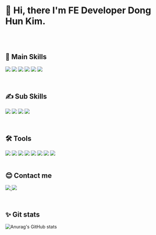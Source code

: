 
<!--
![header](https://capsule-render.vercel.app/api?type=waving&color=gradient&height=250&section=footer&text=DongDong's%20GitHub&fontSize=30&animation=fadeIn&desc=WELCOME?%20:\)&fontColor=ffffff&customColorList=12)
-->

<div align = 'left'>
  
<h1>🙋 Hi, there I'm FE Developer <strong>Dong Hun Kim</strong>.</h1>
<br/>
  <br/>
<p>
  <p>
  <h2>💪 Main Skills</h2>
  </p>
 <img src="https://img.shields.io/badge/HTML5-E34F26?style=flat-square&logo=HTML5&logoColor=white"/></a> 
<img src="https://img.shields.io/badge/CSS3-1572B6?style=flat-square&logo=CSS3&logoColor=white"/></a> 
<img src="https://img.shields.io/badge/JavaScript-F7DF1E?style=flat-square&logo=JavaScript&logoColor=white"/></a> 
<img src="https://img.shields.io/badge/React-61DAFB?style=flat-square&logo=React&logoColor=white"/></a> 
<img src="https://img.shields.io/badge/TypeScript-3178C6?style=flat-square&logo=TypeScript&logoColor=white"/></a> 
<img src="https://img.shields.io/badge/Next.js-000000?style=flat-square&logo=Next.js&logoColor=white"/></a> 
  <p>
  <br/>
    <h2>✍️ Sub Skills</h2>
  </p>
<img src="https://img.shields.io/badge/C%23-239120?style=flat-square&logo=CSharp&logoColor=white"/></a> 
<img src="https://img.shields.io/badge/java-007396?style=flat-square&logo=java&logoColor=white"></a>
<img src="https://img.shields.io/badge/Python-3776AB?style=flat-square&logo=Python&logoColor=white"/></a> 
<img src="https://img.shields.io/badge/MySql-4479A1?style=flat-square&logo=MySql&logoColor=white"/></a> 
<p>
<br/>
  <h2>🛠 Tools</h2>
  </p>
<img src="https://img.shields.io/badge/Git/Github-F05032?style=flat-square&logo=Git&logoColor=white"/></a> 
  <img src="https://img.shields.io/badge/Sourcetree-0052CC?style=flat-square&logo=Sourcetree&logoColor=white"/></a> 
  <img src="https://img.shields.io/badge/Jenkins-D24939?style=flat-square&logo=Jenkins&logoColor=white"/></a> 
  <img src="https://img.shields.io/badge/Jira/Wiki-0052CC?style=flat-square&logo=Jira&logoColor=white"/></a> 
  <img src="https://img.shields.io/badge/Google Drive-4285F4?style=flat-square&logo=Google Drive&logoColor=white"/></a> 
  <img src="https://img.shields.io/badge/Microsoft-5E5E5E?style=flat-square&logo=Microsoft&logoColor=white"/></a> 
  <img src="https://img.shields.io/badge/VScode-007ACC?style=flat-square&logo=Visual Studio Code&logoColor=white"/></a> 
  <img src="https://img.shields.io/badge/PyCharm-000000?style=flat-square&logo=PyCharm&logoColor=white"/></a> 
<br/>
<br/>
  <h2>😊 Contact me</h2>
  <p/>
<p>
<a href="https://ddhun.tistory.com/" target="_blank">
<img src="https://img.shields.io/badge/Blog-09B3AF?style=flat-square&logo=Storyblok&logoColor=white"/>
</a>
<a href="mailto:qltkd5959@gmail.com"><img src="https://img.shields.io/badge/Gmail-d14836?style=flat-square&logo=Gmail&logoColor=white"/></a>
  
</p>
<br/>
<h2>✨ Git stats</h2>
      
![Anurag's GitHub stats](https://github-readme-stats.vercel.app/api?username=agmon5959&include_all_commits=false&show_icons=true&theme=react)
    
</div>
